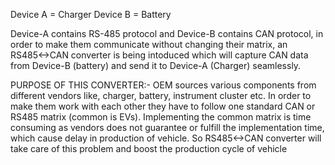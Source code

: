 Device A = Charger
Device B = Battery

Device-A contains RS-485 protocol and Device-B contains CAN protocol, in order to make them communicate without changing their matrix, an RS485<->CAN converter is being intoduced which will capture 
CAN data from Device-B (battery) and send it to Device-A (Charger) seamlessly.

PURPOSE OF THIS CONVERTER:-
OEM sources various components from different vendors like, charger, battery, instrument cluster etc. In order to make them work with each other they have to follow one standard CAN or RS485 matrix (common is EVs). 
Implementing the common matrix is time consuming as vendors does not guarantee or fulfill the implementation time, which cause delay in production of vehicle. 
So RS485<->CAN converter will take care of this problem and boost the production cycle of vehicle 

